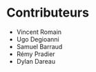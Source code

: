 # Contributeurs

  * Vincent Romain
  * Ugo Degioanni
  * Samuel Barraud
  * Rémy Pradier
  * Dylan Dareau
